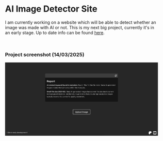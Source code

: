 # AI Image Detector Site

I am currently working on a website which will be able to detect whether an image was made with AI or not. This is my next big project, currently it's in an early stage. Up to date info can be found [here](https://www.youtube.com/@kris_creative).

<br/>

### Project screenshot (14/03/2025)
<img src="PromoImage2.png"/>
